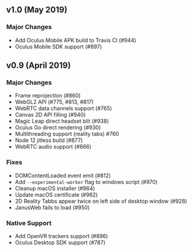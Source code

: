 ## v1.0 (May 2019)

### Major Changes
- Add Oculus Mobile APK build to Travis CI (#944)
- Oculus Mobile SDK support (#897)

## v0.9 (April 2019)

### Major Changes
- Frame reprojection (#860)
- WebGL2 API (#775, #813, #817) 
- WebRTC data channels support (#765)
- Canvas 2D API filling (#940)
- Magic Leap direct headset blit (#938)
- Oculus Go direct rendering (#930)
- Multithreading support (reality tabs) #760
- Node 12 jitless build (#877)
- WebRTC audio support (#866)

### Fixes
- DOMContentLoaded event emit (#812)
- Add `--experimental-worker` flag to windows script (#970)
- Cleanup macOS installer (#964)
- Update macOS certificate (#962)
- 2D Reality Tabbs appear twice on left side of desktop window (#928)
- JanusWeb fails to load (#950)

### Native Support
- Add OpenVR trackers support (#896)
- Oculus Desktop SDK support (#787) 


